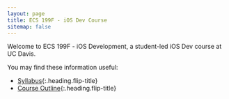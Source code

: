 ```yaml
---
layout: page
title: ECS 199F - iOS Dev Course
sitemap: false
---
```


Welcome to ECS 199F - iOS Development, a student-led iOS Dev course at UC Davis.

You may find these information useful:

- [Syllabus]{:.heading.flip-title}
- [Course Outline]{:.heading.flip-title}

[Syllabus]: syllabus.md
[Course Outline]: outline.md



